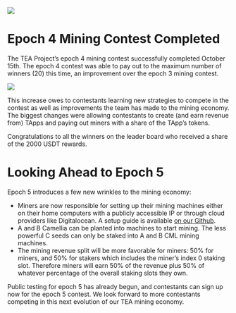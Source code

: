 ![](https://miro.medium.com/max/1400/1*WaAjKk-niheD0BRNctrLCg.png)

# Epoch 4 Mining Contest Completed

The TEA Project’s epoch 4 mining contest successfully completed October 15th. The epoch 4 contest was able to pay out to the maximum number of winners (20) this time, an improvement over the epoch 3 mining contest.

![](https://miro.medium.com/max/1400/1*e2SLBJeXPqhcl_GJ8B8dfA.png)

This increase owes to contestants learning new strategies to compete in the contest as well as improvements the team has made to the mining economy. The biggest changes were allowing contestants to create (and earn revenue from) TApps and paying out miners with a share of the TApp’s tokens.

Congratulations to all the winners on the leader board who received a share of the 2000 USDT rewards.

# Looking Ahead to Epoch 5

Epoch 5 introduces a few new wrinkles to the mining economy:

-   Miners are now responsible for setting up their mining machines either on their home computers with a publicly accessible IP or through cloud providers like Digitalocean. A setup guide is available [on our Github](https://github.com/tearust/teaproject/wiki/Mining-With-Your-Own-Hardware).
-   A and B Camellia can be planted into machines to start mining. The less powerful C seeds can only be staked into A and B CML mining machines.
-   The mining revenue split will be more favorable for miners: 50% for miners, and 50% for stakers which includes the miner’s index 0 staking slot. Therefore miners will earn 50% of the revenue plus 50% of whatever percentage of the overall staking slots they own.

Public testing for epoch 5 has already begun, and contestants can sign up now for the epoch 5 contest. We look forward to more contestants competing in this next evolution of our TEA mining economy.